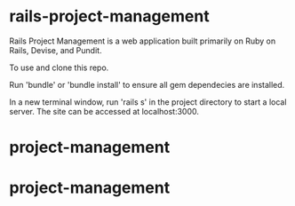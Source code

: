 # rails-project-management

Rails Project Management is a web application built primarily on Ruby on Rails, Devise, and Pundit.

To use and clone this repo.

Run 'bundle' or 'bundle install' to ensure all gem dependecies are installed.

In a new terminal window, run 'rails s' in the project directory to start a local server. The site can be accessed at localhost:3000.
# project-management
# project-management
